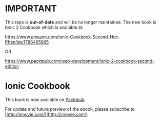IMPORTANT
===========

This repo is **out-of-date** and will be no longer maintained. The new book is Ionic 2 Cookbook which is available at:

https://www.amazon.com/Ionic-Cookbook-Second-Hoc-Phan/dp/1786465965

OR

https://www.packtpub.com/web-development/ionic-2-cookbook-second-edition

Ionic Cookbook
===========

This book is now available on [Packtpub](https://www.packtpub.com/web-development/ionic-cookbook)

For update and future preview of the ebook, please subscribe to [http://innovie.com/](http://innovie.com/)

